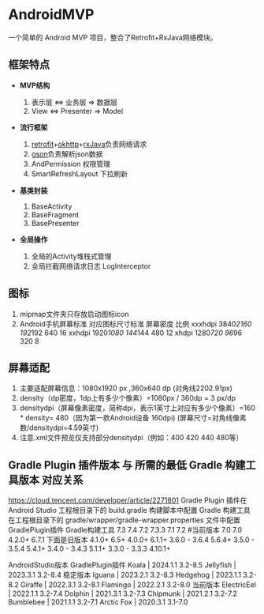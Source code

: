 # AndroidMVP
一个简单的 Android MVP 项目，整合了Retrofit+RxJava网络模块。

## 框架特点

- **MVP结构**

    1. 表示层 <=> 业务层 => 数据层
    2. View <=> Presenter => Model

- **流行框架**

    1. [retrofit](https://github.com/square/retrofit)+[okhttp](https://github.com/square/okhttp)+[rxJava](https://github.com/ReactiveX/RxJava)负责网络请求
    2. [gson](https://github.com/google/gson)负责解析json数据
    3. AndPermission 权限管理
    4. SmartRefreshLayout 下拉刷新

- **基类封装**

    1. BaseActivity
    2. BaseFragment
    3. BasePresenter

- **全局操作**

    1. 全局的Activity堆栈式管理
    2. 全局拦截网络请求日志 LogInterceptor
     
## 图标

1. mipmap文件夹只存放启动图标icon
2. Android手机屏幕标准                    对应图标尺寸标准      屏幕密度       比例
   xxxhdpi 3840*2160                         192*192             640          16
   xxhdpi 1920*1080                          144*144             480          12
   xhdpi  1280*720                            96*96              320           8

## 屏幕适配

1. 主要适配屏幕信息：1080x1920 px ,360x640 dp (对角线2202.91px)
2. density（dp密度，1dp上有多少个像素）=1080px / 360dp = 3 px/dp
3. densitydpi（屏幕像素密度，简称dpi，表示1英寸上对应有多少个像素）=160 * density= 480（因为第一款Android设备 160dpi)
	(屏幕尺寸=对角线像素数/densitydpi=4.59英寸)
4. 注意.xml文件预览仅支持部分densitydpi（例如：400 420 440 480等）

## Gradle Plugin 插件版本 与 所需的最低 Gradle 构建工具版本 对应关系
https://cloud.tencent.com/developer/article/2271801
Gradle Plugin 插件在 Android Studio 工程根目录下的 build.gradle 构建脚本中配置
Gradle 构建工具在工程根目录下的 gradle/wrapper/gradle-wrapper.properties 文件中配置
GradlePlugin插件  Gradle构建工具
7.3               7.4
7.2               7.3.3
7.1               7.2    #当前版本
7.0               7.0
4.2.0+            6.7.1
下面是旧版本
4.1.0+            6.5+
4.0.0+            6.1.1+
3.6.0 - 3.6.4     5.6.4+
3.5.0 - 3.5.4     5.4.1+
3.4.0 - 3.4.3     5.1.1+
3.3.0 - 3.3.3     4.10.1+

AndroidStudio版本 GradlePlugin插件
Koala | 2024.1.1       3.2-8.5
Jellyfish | 2023.3.1   3.2-8.4 稳定版本
Iguana | 2023.2.1	   3.2-8.3
Hedgehog | 2023.1.1	   3.2-8.2
Giraffe | 2022.3.1     3.2-8.1
Flamingo | 2022.2.1    3.2-8.0 当前版本
ElectricEel | 2022.1.1 3.2-7.4
Dolphin | 2021.3.1     3.2-7.3
Chipmunk | 2021.2.1    3.2-7.2
Bumblebee | 2021.1.1   3.2-7.1
Arctic Fox | 2020.3.1  3.1-7.0

